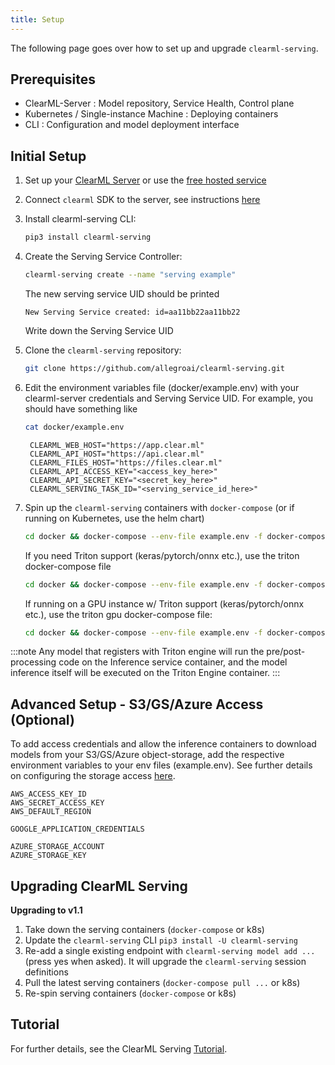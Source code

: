 ```yaml
---
title: Setup
---
```


The following page goes over how to set up and upgrade `clearml-serving`.

## Prerequisites

* ClearML-Server : Model repository, Service Health, Control plane
* Kubernetes / Single-instance Machine : Deploying containers
* CLI : Configuration and model deployment interface

## Initial Setup
1. Set up your [ClearML Server](../deploying_clearml/clearml_server.md) or use the 
  [free hosted service](https://app.clear.ml)
1. Connect `clearml` SDK to the server, see instructions [here](../getting_started/ds/ds_first_steps.md#install-clearml)

1. Install clearml-serving CLI:
   
   ```bash
   pip3 install clearml-serving
   ```

1. Create the Serving Service Controller:
   
   ```bash
   clearml-serving create --name "serving example"
   ```
   
   The new serving service UID should be printed 
   
   ```console
   New Serving Service created: id=aa11bb22aa11bb22
   ```
   
   Write down the Serving Service UID

1. Clone the `clearml-serving` repository:
   ```bash
   git clone https://github.com/allegroai/clearml-serving.git
   ```

1. Edit the environment variables file (docker/example.env) with your clearml-server credentials and Serving Service UID. 
   For example, you should have something like
   ```bash
   cat docker/example.env
   ```
   
   ```console 
    CLEARML_WEB_HOST="https://app.clear.ml"
    CLEARML_API_HOST="https://api.clear.ml"
    CLEARML_FILES_HOST="https://files.clear.ml"
    CLEARML_API_ACCESS_KEY="<access_key_here>"
    CLEARML_API_SECRET_KEY="<secret_key_here>"
    CLEARML_SERVING_TASK_ID="<serving_service_id_here>"
   ```

1. Spin up the `clearml-serving` containers with `docker-compose` (or if running on Kubernetes, use the helm chart)
   
   ```bash
   cd docker && docker-compose --env-file example.env -f docker-compose.yml up
   ```
    
   If you need Triton support (keras/pytorch/onnx etc.), use the triton docker-compose file
   ```bash
   cd docker && docker-compose --env-file example.env -f docker-compose-triton.yml up 
   ```
   
   If running on a GPU instance w/ Triton support (keras/pytorch/onnx etc.), use the triton gpu docker-compose file:
   ```bash
   cd docker && docker-compose --env-file example.env -f docker-compose-triton-gpu.yml up
   ```
    
:::note
Any model that registers with Triton engine will run the pre/post-processing code on the Inference service container, 
and the model inference itself will be executed on the Triton Engine container.
:::

## Advanced Setup - S3/GS/Azure Access (Optional)
To add access credentials and allow the inference containers to download models from your S3/GS/Azure object-storage, 
add the respective environment variables to your env files (example.env). See further details on configuring the storage 
access [here](../integrations/storage.md#configuring-storage).

```
AWS_ACCESS_KEY_ID
AWS_SECRET_ACCESS_KEY
AWS_DEFAULT_REGION

GOOGLE_APPLICATION_CREDENTIALS

AZURE_STORAGE_ACCOUNT
AZURE_STORAGE_KEY
```

## Upgrading ClearML Serving

**Upgrading to v1.1**

1. Take down the serving containers (`docker-compose` or k8s)
1. Update the `clearml-serving` CLI `pip3 install -U clearml-serving`
1. Re-add a single existing endpoint with `clearml-serving model add ... ` (press yes when asked). It will upgrade the 
   `clearml-serving` session definitions
1. Pull the latest serving containers (`docker-compose pull ...` or k8s)
1. Re-spin serving containers (`docker-compose` or k8s)


## Tutorial

For further details, see the ClearML Serving [Tutorial](clearml_serving_tutorial.md).